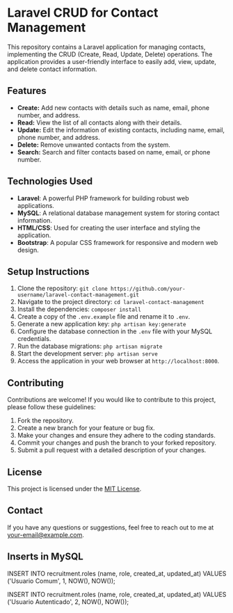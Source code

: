 # Laravel CRUD for Contact Management

This repository contains a Laravel application for managing contacts, implementing the CRUD (Create, Read, Update, Delete) operations. The application provides a user-friendly interface to easily add, view, update, and delete contact information.

## Features

- **Create:** Add new contacts with details such as name, email, phone number, and address.
- **Read:** View the list of all contacts along with their details.
- **Update:** Edit the information of existing contacts, including name, email, phone number, and address.
- **Delete:** Remove unwanted contacts from the system.
- **Search:** Search and filter contacts based on name, email, or phone number.

## Technologies Used

- **Laravel**: A powerful PHP framework for building robust web applications.
- **MySQL**: A relational database management system for storing contact information.
- **HTML/CSS**: Used for creating the user interface and styling the application.
- **Bootstrap**: A popular CSS framework for responsive and modern web design.

## Setup Instructions

1. Clone the repository: `git clone https://github.com/your-username/laravel-contact-management.git`
2. Navigate to the project directory: `cd laravel-contact-management`
3. Install the dependencies: `composer install`
4. Create a copy of the `.env.example` file and rename it to `.env`.
5. Generate a new application key: `php artisan key:generate`
6. Configure the database connection in the `.env` file with your MySQL credentials.
7. Run the database migrations: `php artisan migrate`
8. Start the development server: `php artisan serve`
9. Access the application in your web browser at `http://localhost:8000`.

## Contributing

Contributions are welcome! If you would like to contribute to this project, please follow these guidelines:

1. Fork the repository.
2. Create a new branch for your feature or bug fix.
3. Make your changes and ensure they adhere to the coding standards.
4. Commit your changes and push the branch to your forked repository.
5. Submit a pull request with a detailed description of your changes.

## License

This project is licensed under the [MIT License](LICENSE).

## Contact

If you have any questions or suggestions, feel free to reach out to me at [your-email@example.com](mailto:your-email@example.com).



## Inserts in MySQL

INSERT INTO recruitment.roles (name, role, created_at, updated_at)
VALUES ('Usuario Comum', 1, NOW(), NOW());

INSERT INTO recruitment.roles (name, role, created_at, updated_at)
VALUES ('Usuario Autenticado', 2, NOW(), NOW());


